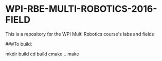 # WPI-RBE-MULTI-ROBOTICS-2016-FIELD
This is a repository for the WPI Multi Robotics course's labs and fields

###To build:

mkdir build
cd build
cmake ..
make
